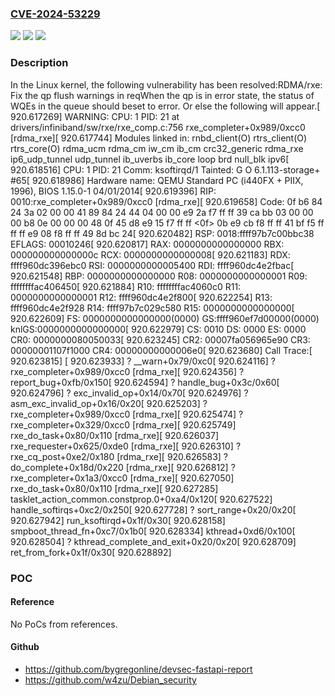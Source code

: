 ### [CVE-2024-53229](https://cve.mitre.org/cgi-bin/cvename.cgi?name=CVE-2024-53229)
![](https://img.shields.io/static/v1?label=Product&message=Linux&color=blue)
![](https://img.shields.io/static/v1?label=Version&message=ae720bdb703b295fed4ded28e14dd06a534a3012%3C%209e95518eca5ccc0a2f5d99d7b8a142c73ce3f8d0%20&color=brighgreen)
![](https://img.shields.io/static/v1?label=Vulnerability&message=n%2Fa&color=brighgreen)

### Description

In the Linux kernel, the following vulnerability has been resolved:RDMA/rxe: Fix the qp flush warnings in reqWhen the qp is in error state, the status of WQEs in the queue should beset to error. Or else the following will appear.[  920.617269] WARNING: CPU: 1 PID: 21 at drivers/infiniband/sw/rxe/rxe_comp.c:756 rxe_completer+0x989/0xcc0 [rdma_rxe][  920.617744] Modules linked in: rnbd_client(O) rtrs_client(O) rtrs_core(O) rdma_ucm rdma_cm iw_cm ib_cm crc32_generic rdma_rxe ip6_udp_tunnel udp_tunnel ib_uverbs ib_core loop brd null_blk ipv6[  920.618516] CPU: 1 PID: 21 Comm: ksoftirqd/1 Tainted: G           O       6.1.113-storage+ #65[  920.618986] Hardware name: QEMU Standard PC (i440FX + PIIX, 1996), BIOS 1.15.0-1 04/01/2014[  920.619396] RIP: 0010:rxe_completer+0x989/0xcc0 [rdma_rxe][  920.619658] Code: 0f b6 84 24 3a 02 00 00 41 89 84 24 44 04 00 00 e9 2a f7 ff ff 39 ca bb 03 00 00 00 b8 0e 00 00 00 48 0f 45 d8 e9 15 f7 ff ff <0f> 0b e9 cb f8 ff ff 41 bf f5 ff ff ff e9 08 f8 ff ff 49 8d bc 24[  920.620482] RSP: 0018:ffff97b7c00bbc38 EFLAGS: 00010246[  920.620817] RAX: 0000000000000000 RBX: 000000000000000c RCX: 0000000000000008[  920.621183] RDX: ffff960dc396ebc0 RSI: 0000000000005400 RDI: ffff960dc4e2fbac[  920.621548] RBP: 0000000000000000 R08: 0000000000000001 R09: ffffffffac406450[  920.621884] R10: ffffffffac4060c0 R11: 0000000000000001 R12: ffff960dc4e2f800[  920.622254] R13: ffff960dc4e2f928 R14: ffff97b7c029c580 R15: 0000000000000000[  920.622609] FS:  0000000000000000(0000) GS:ffff960ef7d00000(0000) knlGS:0000000000000000[  920.622979] CS:  0010 DS: 0000 ES: 0000 CR0: 0000000080050033[  920.623245] CR2: 00007fa056965e90 CR3: 00000001107f1000 CR4: 00000000000006e0[  920.623680] Call Trace:[  920.623815]  <TASK>[  920.623933]  ? __warn+0x79/0xc0[  920.624116]  ? rxe_completer+0x989/0xcc0 [rdma_rxe][  920.624356]  ? report_bug+0xfb/0x150[  920.624594]  ? handle_bug+0x3c/0x60[  920.624796]  ? exc_invalid_op+0x14/0x70[  920.624976]  ? asm_exc_invalid_op+0x16/0x20[  920.625203]  ? rxe_completer+0x989/0xcc0 [rdma_rxe][  920.625474]  ? rxe_completer+0x329/0xcc0 [rdma_rxe][  920.625749]  rxe_do_task+0x80/0x110 [rdma_rxe][  920.626037]  rxe_requester+0x625/0xde0 [rdma_rxe][  920.626310]  ? rxe_cq_post+0xe2/0x180 [rdma_rxe][  920.626583]  ? do_complete+0x18d/0x220 [rdma_rxe][  920.626812]  ? rxe_completer+0x1a3/0xcc0 [rdma_rxe][  920.627050]  rxe_do_task+0x80/0x110 [rdma_rxe][  920.627285]  tasklet_action_common.constprop.0+0xa4/0x120[  920.627522]  handle_softirqs+0xc2/0x250[  920.627728]  ? sort_range+0x20/0x20[  920.627942]  run_ksoftirqd+0x1f/0x30[  920.628158]  smpboot_thread_fn+0xc7/0x1b0[  920.628334]  kthread+0xd6/0x100[  920.628504]  ? kthread_complete_and_exit+0x20/0x20[  920.628709]  ret_from_fork+0x1f/0x30[  920.628892]  </TASK>

### POC

#### Reference
No PoCs from references.

#### Github
- https://github.com/bygregonline/devsec-fastapi-report
- https://github.com/w4zu/Debian_security

